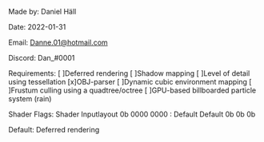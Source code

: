 Made by: Daniel Häll

Date: 2022-01-31

Email: Danne.01@hotmail.com

Discord: Dan_#0001

Requirements:
	[ ]Deferred rendering
	[ ]Shadow mapping
	[ ]Level of detail using tessellation
	[x]OBJ-parser
	[ ]Dynamic cubic environment mapping
	[ ]Frustum culling using a quadtree/octree
	[ ]GPU-based billboarded particle system (rain)



Shader Flags:
   Shader Inputlayout
0b 0000   0000 :  Default  Default
0b
0b
0b

Default: Deferred rendering